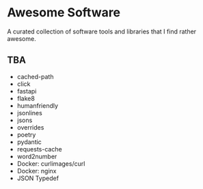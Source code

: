 # Awesome Software
A curated collection of software tools and libraries that I find rather awesome.

## TBA
* cached-path
* click
* fastapi
* flake8
* humanfriendly
* jsonlines
* jsons
* overrides
* poetry
* pydantic
* requests-cache
* word2number
* Docker: curlimages/curl
* Docker: nginx
* JSON Typedef
